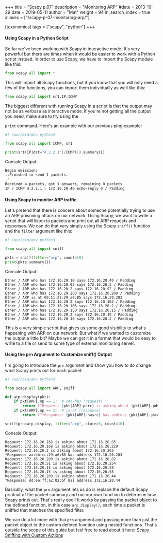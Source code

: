 +++
title = "Scapy p.07"
description = "Monitoring ARP"
#date = 2013-10-29
date = 2019-05-11
author = "Mat"
weight = 94
in_search_index = true
aliases = ["/scapy-p-07-monitoring-arp/"]

[taxonomies]
tags = ["scapy", "python"]
+++

#### Using Scapy in a Python Script

So far we've been working with Scapy in interactive mode. It's very powerful but there are times when it would be easier to work with a Python script instead. In order to use Scapy, we have to import the Scapy module like this:

```py
from scapy.all import *
```

This will import all Scapy functions, but if you know that you will only need a few of the functions, you can import them individually as well like this:

``` python
from scapy.all import sr1,IP,ICMP
```

<!-- more -->
The biggest different with running Scapy in a script is that the output may not be as verbose as interactive mode. If you're not getting all the output you need, make sure to try using the 

`print` command. Here's an example with our previous ping example:

```python
#! /usr/bin/env python3

from scapy.all import ICMP, sr1

print(sr1(IP(dst="4.2.2.1")/ICMP()).summary())
```

Console Output:
```sh
Begin emission:
..Finished to send 1 packets.
.*
Received 4 packets, got 1 answers, remaining 0 packets
IP / ICMP 4.2.2.1 > 172.16.20.40 echo-reply 0 / Padding
```

#### Using Scapy to monitor ARP traffic

Let's pretend that there is concern about someone potentially trying to use an ARP poisoning attack on our network. Using Scapy, we want to write a script that will listen to packets and print out all ARP requests and responses. We can do that very simply using the Scapy `sniff()` function and the `filter` argument like this:

```python
#! /usr/bin/env python3

from scapy.all import sniff

pkts = sniff(filter="arp", count=10)
print(pkts.summary())
```

Console Output:
```
Ether / ARP who has 172.16.20.10 says 172.16.20.40 / Padding
Ether / ARP who has 172.16.20.92 says 172.16.20.2 / Padding
Ether / ARP who has 172.16.20.2 says 172.16.20.92 / Padding
Ether / ARP who has 172.16.20.203 says 172.16.20.200 / Padding
Ether / ARP is at 00:11:22:29:a6:85 says 172.16.20.203
Ether / ARP who has 172.16.20.2 says 172.16.20.103 / Padding
Ether / ARP who has 172.16.20.103 says 172.16.20.2 / Padding
Ether / ARP who has 172.16.20.150 says 172.16.20.15 / Padding
Ether / ARP who has 172.16.20.2 says 172.16.20.19 / Padding
Ether / ARP who has 172.16.20.19 says 172.16.20.2 / Padding
```

This is a very simple script that gives us some good visibility to what's happening with ARP on our network. But what if we wanted to customize the output a little bit? Maybe we can get it in a format that would be easy to write to a file or send to some type of external monitoring server.

#### Using the prn Argument to Customize sniff() Output

I'm going to introduce the `prn` argument and show you how to do change what Scapy prints out for each packet:

```python
#! /usr/bin/env python3

from scapy.all import ARP, sniff

def arp_display(pkt):
    if pkt[ARP].op == 1:  # who-has (request)
        return f"Request: {pkt[ARP].psrc} is asking about {pkt[ARP].pdst}"
    if pkt[ARP].op == 2:  # is-at (response)
        return f"*Response: {pkt[ARP].hwsrc} has address {pkt[ARP].psrc}"

sniff(prn=arp_display, filter="arp", store=0, count=10)
```

Console Output:
```
Request: 172.16.20.168 is asking about 172.16.20.85
Request: 172.16.20.168 is asking about 172.16.20.229
Request: 172.16.20.2 is asking about 172.16.20.203
*Response: aa:bb:cc:29:a6:85 has address 172.16.20.203
Request: 172.16.20.200 is asking about 172.16.20.82
Request: 172.16.20.51 is asking about 172.16.20.254
Request: 172.16.20.15 is asking about 172.16.20.58
Request: 172.16.20.15 is asking about 172.16.20.58
Request: 172.16.20.200 is asking about 172.16.20.44
*Response: dd:ee:ff:a2:02:bf has address 172.16.20.44
```

Basically, what the `prn` argument lets us do is replace the default Scapy printout of the packet summary and run our own function to determine how Scapy prints out. That's really cool! It works by passing the packet object to the defined function, in this case `arp_display()`, each time a packet is sniffed that matches the specified filter.

We can do a lot more with that `prn` argument and passing more than just the packet object to the custom defined function using nested functions. That's outside the scope of this guide but feel free to read about it here: [Scapy Sniffing with Custom Actions](/scapy-sniffing-with-custom-actions-part-2/ "Scapy Sniffing with Custom Actions")
